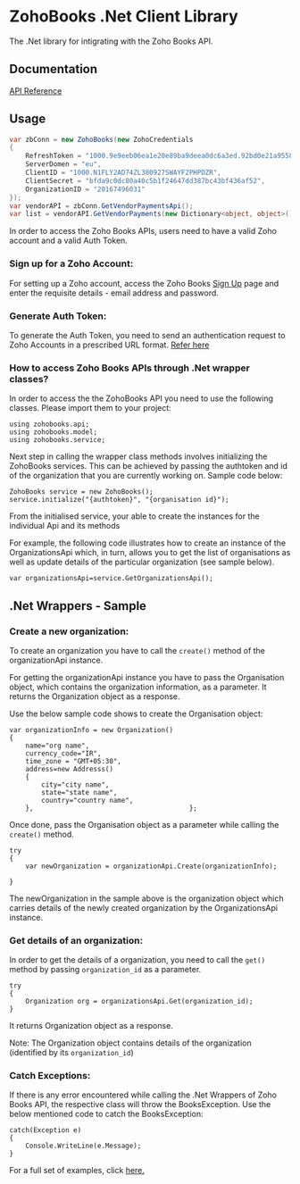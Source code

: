 # ZohoBooks .Net Client Library

The .Net library for intigrating with the Zoho Books API.

## Documentation
 [API Reference](https://www.zoho.com/books/api/v3/index.html)

## Usage 

```C#
var zbConn = new ZohoBooks(new ZohoCredentials
{
    RefreshToken = "1000.9e9eeb06ea1e20e89ba9deea0dc6a3ed.92bd0e21a95588d7a8cacf5914920b13",
    ServerDomen = "eu",
    ClientID = "1000.N1FLY2AD74ZL380927SWAYF2PHPDZR",
    ClientSecret = "bfda9c0dc80a40c5b1f24647dd387bc43bf436af52",
    OrganizationID = "20167496031"
});
var vendorAPI = zbConn.GetVendorPaymentsApi();
var list = vendorAPI.GetVendorPayments(new Dictionary<object, object>());
```

In order to access the Zoho Books APIs, users need to have a valid Zoho account and a valid Auth Token.

### Sign up for a Zoho Account:

For setting up a Zoho account, access the Zoho Books [Sign Up](https://www.zoho.com/books/signup/) page and enter the requisite details - email address and password.

### Generate Auth Token:

To generate the Auth Token, you need to send an authentication request to Zoho Accounts in a prescribed URL format. [Refer here](https://www.zoho.com/books/api/v3/index.html) 

### How to access Zoho Books APIs through .Net wrapper classes?

In order to access the the ZohoBooks API you need to use the following classes. Please import them to your project:

	using zohobooks.api;
	using zohobooks.model;
	using zohobooks.service;

Next step in calling the wrapper class methods involves initializing the ZohoBooks services. This can be achieved by passing the authtoken and id of the organization that you are currently working on. Sample code below:

	ZohoBooks service = new ZohoBooks();
	service.initialize("{authtoken}", "{organisation id}");

From the initialised service, your able to create the instances for the individual Api and its methods

For example, the following code illustrates how to create an instance of the OrganizationsApi which, in turn, allows you to get the list of organisations as well as update details of the particular organization (see sample below).

	var organizationsApi=service.GetOrganizationsApi();

## .Net Wrappers - Sample

### Create a new organization:

To create an organization you have to call the `create()` method of the organizationApi instance.

For getting the organizationApi instance you have to pass the Organisation object, which contains the organization information, as a parameter. It returns the Organization object as a response.

Use the below sample code shows to create the Organisation object:

	var organizationInfo = new Organization()
	{
		name="org name",
		currency_code="IR",
		time_zone = "GMT+05:30",
		address=new Addresss()
		{
			city="city name",
			state="state name",
			country="country name",
		},								         };

Once done, pass the Organisation object as a parameter while calling the `create()` method.

	try
	{
		var newOrganization = organizationApi.Create(organizationInfo);
	
	}

The newOrganization in the sample above is the organization object which carries details of the newly created organization by the OrganizationsApi instance.

### Get details of an organization:

In order to get the details of a organization, you need to call the `get()` method by passing  `organization_id` as a parameter.

	try
	{
		Organization org = organizationsApi.Get(organization_id);
	}
	
It returns Organization object as a response. 

Note: The Organization object contains details of the organization (identified by its `organization_id`)
	
### Catch Exceptions:
 
If there is any error encountered while calling the .Net Wrappers of Zoho Books API, the respective class will throw the BooksException. Use the below mentioned code to catch the BooksException:

	catch(Exception e)
	{
		Console.WriteLine(e.Message);
	}


For a full set of examples, click [here.](../../tree/master/test)

